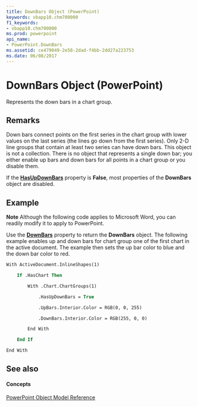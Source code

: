 ```yaml
---
title: DownBars Object (PowerPoint)
keywords: vbapp10.chm700000
f1_keywords:
- vbapp10.chm700000
ms.prod: powerpoint
api_name:
- PowerPoint.DownBars
ms.assetid: ce479049-2e58-2dad-f4bb-2dd27a223753
ms.date: 06/08/2017
---
```



# DownBars Object (PowerPoint)

Represents the down bars in a chart group.


## Remarks

 Down bars connect points on the first series in the chart group with lower values on the last series (the lines go down from the first series). Only 2-D line groups that contain at least two series can have down bars. This object is not a collection. There is no object that represents a single down bar; you either enable up bars and down bars for all points in a chart group or you disable them.

If the **[HasUpDownBars](chartgroup-hasupdownbars-property-powerpoint.md)** property is **False**, most properties of the **DownBars** object are disabled.


## Example




 **Note**  Although the following code applies to Microsoft Word, you can readily modify it to apply to PowerPoint.

Use the **[DownBars](chartgroup-downbars-property-powerpoint.md)** property to return the **DownBars** object. The following example enables up and down bars for chart group one of the first chart in the active document. The example then sets the up bar color to blue and the down bar color to red.




```vb
With ActiveDocument.InlineShapes(1)

    If .HasChart Then

        With .Chart.ChartGroups(1)

            .HasUpDownBars = True

            .UpBars.Interior.Color = RGB(0, 0, 255)

            .DownBars.Interior.Color = RGB(255, 0, 0)

        End With

    End If

End With


```


## See also


#### Concepts


[PowerPoint Object Model Reference](object-model-powerpoint-vba-reference.md)


